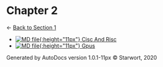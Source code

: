 # Chapter 2

← [Back to Section 1](..)

- [![MD file](https://img.icons8.com/windows/512/4a90e2/regular-document.png){:height="11px"} Cisc And Risc](cisc_and_risc.html)
- [![MD file](https://img.icons8.com/windows/512/4a90e2/regular-document.png){:height="11px"} Gpus](gpus.html)

Generated by AutoDocs version 1.0.1-11px © Starwort, 2020
